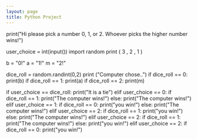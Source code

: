 ```yaml
---
layout: page
title: Python Project 
---
```

print("Hi please pick a number 0, 1, or 2. Whoever picks the higher number wins!") 
    
user_choice = int(input())
import random 
print ( 3 , 2 , 1 )

b = "0!" 
a = "1!" 
m = "2!"

dice_roll = random.randint(0,2)
print ("Computer chose..")
if dice_roll == 0: 
    print(b)
if dice_roll == 1:
    print(a)
if dice_roll == 2:
    print(m) 
    
if user_choice == dice_roll: 
    print("It is a tie")
elif user_choice == 0: 
    if dice_roll == 1: 
        print("The computer wins!")
    else: 
        print("The computer wins!")
elif user_choice == 1: 
    if dice_roll == 0: 
        print("you win!")
    else: 
        print("The computer wins!") 
elif user_choice == 2: 
    if dice_roll == 1: 
        print("you win!")
    else:
        print("The computer wins!")
elif user_choice == 2: 
    if dice_roll == 1: 
        print("The computer wins!")
    else: 
        print("you win!")
elif user_choice == 2: 
    if dice_roll == 0: 
        print("you win!")
